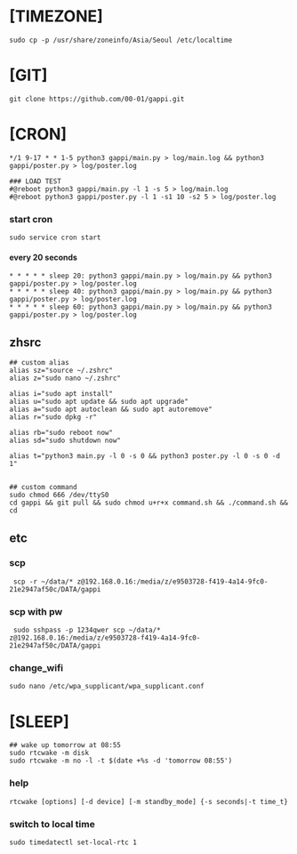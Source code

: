 # [TIMEZONE]
    sudo cp -p /usr/share/zoneinfo/Asia/Seoul /etc/localtime

# [GIT]
    git clone https://github.com/00-01/gappi.git

# [CRON]
    */1 9-17 * * 1-5 python3 gappi/main.py > log/main.log && python3 gappi/poster.py > log/poster.log

    ### LOAD TEST
    #@reboot python3 gappi/main.py -l 1 -s 5 > log/main.log
    #@reboot python3 gappi/poster.py -l 1 -s1 10 -s2 5 > log/poster.log

### start cron
    sudo service cron start

#### every 20 seconds
    * * * * * sleep 20: python3 gappi/main.py > log/main.py && python3 gappi/poster.py > log/poster.log
    * * * * * sleep 40: python3 gappi/main.py > log/main.py && python3 gappi/poster.py > log/poster.log
    * * * * * sleep 60: python3 gappi/main.py > log/main.py && python3 gappi/poster.py > log/poster.log

## zhsrc
    ## custom alias
    alias sz="source ~/.zshrc"
    alias z="sudo nano ~/.zshrc"
    
    alias i="sudo apt install"
    alias u="sudo apt update && sudo apt upgrade"
    alias a="sudo apt autoclean && sudo apt autoremove"
    alias r="sudo dpkg -r"
    
    alias rb="sudo reboot now"
    alias sd="sudo shutdown now"
    
    alias t="python3 main.py -l 0 -s 0 && python3 poster.py -l 0 -s 0 -d 1"


    ## custom command
    sudo chmod 666 /dev/ttyS0
    cd gappi && git pull && sudo chmod u+r+x command.sh && ./command.sh && cd

## etc
### scp
     scp -r ~/data/* z@192.168.0.16:/media/z/e9503728-f419-4a14-9fc0-21e2947af50c/DATA/gappi
### scp with pw
     sudo sshpass -p 1234qwer scp ~/data/* z@192.168.0.16:/media/z/e9503728-f419-4a14-9fc0-21e2947af50c/DATA/gappi
### change_wifi
    sudo nano /etc/wpa_supplicant/wpa_supplicant.conf

# [SLEEP]
    ## wake up tomorrow at 08:55
    sudo rtcwake -m disk
    sudo rtcwake -m no -l -t $(date +%s -d 'tomorrow 08:55')

### help
    rtcwake [options] [-d device] [-m standby_mode] {-s seconds|-t time_t}

### switch to local time
    sudo timedatectl set-local-rtc 1

    
